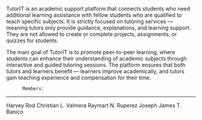 TutorIT is an academic support platform that connects students who need additional learning assistance with fellow students who are qualified to teach specific subjects. It is strictly focused on tutoring services — meaning tutors only provide guidance, explanations, and learning support. They are not allowed to create or complete projects, assignments, or quizzes for students.

The main goal of TutorIT is to promote peer-to-peer learning, where students can enhance their understanding of academic subjects through interactive and guided tutoring sessions. The platform ensures that both tutors and learners benefit — learners improve academically, and tutors gain teaching experience and compensation for their time.




          Members: 
----------------------------------
Harvey Rod Christian L. Valmera
Raymart N. Ruperez
Joseph James T. Banico
